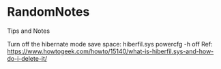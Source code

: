 # RandomNotes
Tips and Notes

Turn off the hibernate mode
save space: hiberfil.sys
powercfg -h off
Ref: https://www.howtogeek.com/howto/15140/what-is-hiberfil.sys-and-how-do-i-delete-it/
